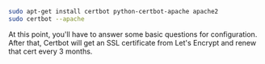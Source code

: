 ```bash
sudo apt-get install certbot python-certbot-apache apache2
sudo certbot --apache
```
At this point, you'll have to answer some basic questions for configuration. After that, Certbot will get an SSL certificate from Let's Encrypt and renew that cert every 3 months.


